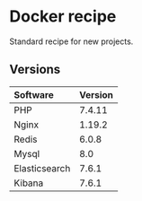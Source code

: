 # Docker recipe
Standard recipe for new projects.


## Versions 

| Software      | Version    |
|:--------------|------------|
| PHP           | 7.4.11     |           
| Nginx         | 1.19.2     |
| Redis         | 6.0.8      |
| Mysql         | 8.0        |
| Elasticsearch | 7.6.1      |
| Kibana        | 7.6.1      |
